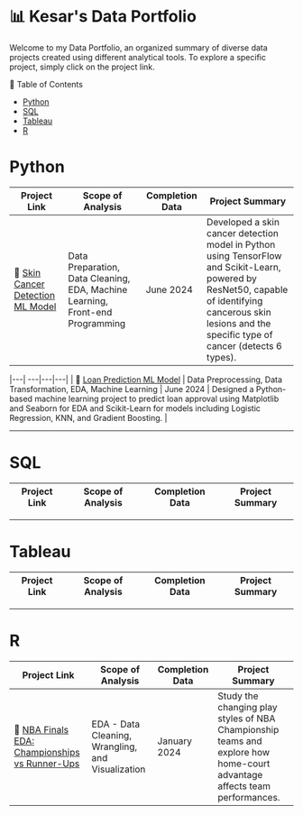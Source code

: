 # 📊 Kesar's Data Portfolio

Welcome to my Data Portfolio, an organized summary of diverse data projects created using different analytical tools. To explore a specific project, simply click on the project link.

📄 Table of Contents
- [Python](#Python)
- [SQL](#SQL)
- [Tableau](#Tableau)
- [R](#R)

# Python
| Project Link | Scope of Analysis | Completion Data | Project Summary |
|---| ---|---|---|
| 🦠 [Skin Cancer Detection ML Model](https://github.com/KesarSidhu/DataProjects/tree/main/Python/Skin%20Cancer%20Detection%20ML%20Model) | Data Preparation, Data Cleaning, EDA, Machine Learning, Front-end Programming | June 2024 | Developed a skin cancer detection model in Python using TensorFlow and Scikit-Learn, powered by ResNet50, capable of identifying cancerous skin lesions and the specific type of cancer (detects 6 types). |

|---| ---|---|---|
| 🏦 [Loan Prediction ML Model](https://github.com/KesarSidhu/DataProjects/tree/main/Python/Loan%20Prediction%20ML%20Model) | Data Preprocessing, Data Transformation, EDA, Machine Learning | June 2024 | Designed a Python-based machine learning project to predict loan approval using Matplotlib and Seaborn for EDA and Scikit-Learn for models including Logistic Regression, KNN, and Gradient Boosting. | 



***

# SQL
| Project Link | Scope of Analysis | Completion Data | Project Summary |
|---| ---|---|---|

***

# Tableau
| Project Link | Scope of Analysis | Completion Data | Project Summary |
|---| ---|---|---|

***

# R
| Project Link | Scope of Analysis | Completion Data | Project Summary |
|---| ---|---|---|
|🏀 [NBA Finals EDA: Championships vs Runner-Ups](https://github.com/KesarSidhu/DataProjects/tree/main/R/NBA%20Finals%20EDA%20Championships%20vs%20Runner-Ups) | EDA - Data Cleaning, Wrangling, and Visualization | January 2024 | Study the changing play styles of NBA Championship teams and explore how home-court advantage affects team performances. |
